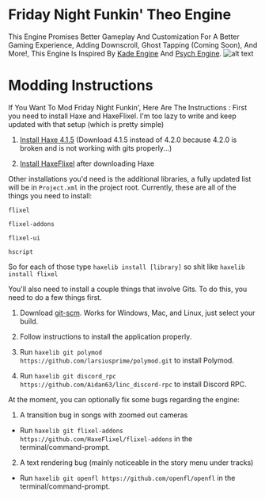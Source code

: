 # Friday Night Funkin' Theo Engine
This Engine Promises Better Gameplay And Customization For A Better Gaming Experience, Adding Downscroll, Ghost Tapping (Coming Soon), And More!, This Engine Is Inspired By [Kade Engine](https://github.com/KadeDev/Kade-Engine) And [Psych Engine](https://github.com/ShadowMario/FNF-PsychEngine).
![alt text](https://github.com/TheoPortz/Theo-Engine/blob/master/theoEngineLogo.png?raw=true)

# Modding Instructions
If You Want To Mod Friday Night Funkin', Here Are The Instructions :
First you need to install Haxe and HaxeFlixel. I'm too lazy to write and keep updated with that setup (which is pretty simple)

1. [Install Haxe 4.1.5](https://haxe.org/download/version/4.1.5/) (Download 4.1.5 instead of 4.2.0 because 4.2.0 is broken and is not working with gits properly...)

2. [Install HaxeFlixel](https://haxeflixel.com/documentation/install-haxeflixel/) after downloading Haxe

Other installations you'd need is the additional libraries, a fully updated list will be in `Project.xml` in the project root. Currently, these are all of the things you need to install:
```
flixel

flixel-addons

flixel-ui

hscript
```

So for each of those type `haxelib install [library]` so shit like `haxelib install flixel`

You'll also need to install a couple things that involve Gits. To do this, you need to do a few things first.

1. Download [git-scm](https://git-scm.com/downloads). Works for Windows, Mac, and Linux, just select your build.

2. Follow instructions to install the application properly.

3. Run `haxelib git polymod https://github.com/larsiusprime/polymod.git` to install Polymod.

4. Run `haxelib git discord_rpc https://github.com/Aidan63/linc_discord-rpc` to install Discord RPC.

At the moment, you can optionally fix some bugs regarding the engine:

1. A transition bug in songs with zoomed out cameras

- Run `haxelib git flixel-addons https://github.com/HaxeFlixel/flixel-addons` in the terminal/command-prompt.

2. A text rendering bug (mainly noticeable in the story menu under tracks)

- Run `haxelib git openfl https://github.com/openfl/openfl` in the terminal/command-prompt.